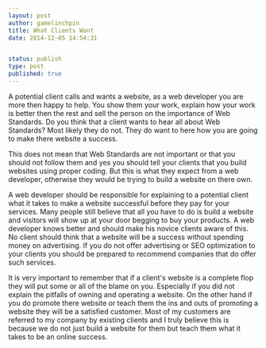 ```yaml
---
layout: post
author: gamelinchpin
title: What Clients Want
date: 2014-12-05 14:54:31


status: publish
type: post
published: true
---
```

A potential client calls and wants a website, as a web developer you are
more then happy to help. You show them your work, explain how your work
is better then the rest and sell the person on the importance of Web
Standards. Do you think that a client wants to hear all about Web
Standards? Most likely they do not. They do want to here how you are
going to make there website a success.

This does not mean that Web Standards are not important or that you
should not follow them and yes you should tell your clients that you
build websites using proper coding. But this is what they expect from a
web developer, otherwise they would be trying to build a website on
there own.

A web developer should be responsible for explaining to a potential
client what it takes to make a website successful before they pay for
your services. Many people still believe that all you have to do is
build a website and visitors will show up at your door begging to buy
your products. A web developer knows better and should make his novice
clients aware of this. No client should think that a website will be a
success without spending money on advertising. If you do not offer
advertising or SEO optimization to your clients you should be prepared
to recommend companies that do offer such services.

It is very important to remember that if a client's website is a
complete flop they will put some or all of the blame on you. Especially
if you did not explain the pitfalls of owning and operating a website.
On the other hand if you do promote there website or teach them the ins
and outs of promoting a website they will be a satisfied customer. Most
of my customers are referred to my company by existing clients and I
truly believe this is because we do not just build a website for them
but teach them what it takes to be an online success.
